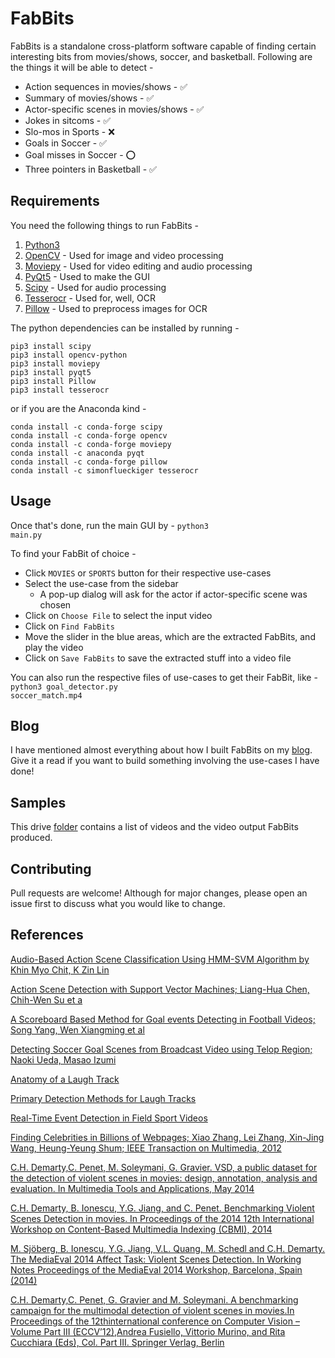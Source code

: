 # FabBits
FabBits is a standalone cross-platform software capable of finding certain interesting bits from movies/shows, soccer, and basketball. Following are the things it will be able to detect -

* Action sequences in movies/shows  - ✅
* Summary of movies/shows - ✅
* Actor-specific scenes in movies/shows - ✅
* Jokes in sitcoms - ✅
* Slo-mos in Sports - ❌
* Goals in Soccer - ✅
* Goal misses in Soccer - ⭕
* Three pointers in Basketball - ✅

## Requirements
You need the following things to run FabBits -

1. [Python3](https://www.python.org/download/releases/3.0/) 
2. [OpenCV](https://opencv.org) - Used for image and video processing
3. [Moviepy](https://zulko.github.io/moviepy/) - Used for video editing and audio processing
4. [PyQt5](https://www.riverbankcomputing.com/software/pyqt/intro) - Used to make the GUI
5. [Scipy](https://www.riverbankcomputing.com/software/pyqt/intro) - Used for audio processing
6. [Tesserocr](https://github.com/sirfz/tesserocr) - Used for, well, OCR
7. [Pillow](https://pillow.readthedocs.io/en/latest/) - Used to preprocess images for OCR

The python dependencies can be installed by running - 
```
pip3 install scipy
pip3 install opencv-python
pip3 install moviepy
pip3 install pyqt5
pip3 install Pillow
pip3 install tesserocr
```

or if you are the Anaconda kind -
```
conda install -c conda-forge scipy
conda install -c conda-forge opencv
conda install -c conda-forge moviepy
conda install -c anaconda pyqt 
conda install -c conda-forge pillow
conda install -c simonflueckiger tesserocr 
```
## Usage
Once that's done, run the main GUI by -
<code>python3 main.py</code>

To find your FabBit of choice -
* Click `MOVIES` or `SPORTS` button for their respective use-cases
* Select the use-case from the sidebar
	* A pop-up dialog will ask for the actor if actor-specific scene was chosen
* Click on `Choose File` to select the input video 
* Click on `Find FabBits`
* Move the slider in the blue areas, which are the extracted FabBits, and play the video
* Click on `Save FabBits` to save the extracted stuff into a video file

You can also run the respective files of use-cases to get their FabBit, like -
<code>python3 goal_detector.py soccer_match.mp4</code>

## Blog
I have mentioned almost everything about how I built FabBits on my [blog](https://medium.com/@achie27). Give it a read if you want to build something involving the use-cases I have done!

## Samples
This drive [folder](https://drive.google.com/drive/folders/1lsrLW0c7Pq4FYpWZjrCqKs3RFTwL-1ub) contains a list of videos and the video output FabBits produced.

## Contributing
Pull requests are welcome! Although for major changes, please open an issue first to discuss what you would like to change.

## References
[Audio-Based Action Scene Classification Using HMM-SVM Algorithm by Khin Myo Chit, K Zin Lin](http://ijarcet.org/wp-content/uploads/IJARCET-VOL-2-ISSUE-4-1347-1351.pdf)

[Action Scene Detection with Support Vector Machines; Liang-Hua Chen, Chih-Wen Su et a](https://pdfs.semanticscholar.org/2a20/0432f71bf19c8efe19b686799e94226e2d32.pdf)

[A Scoreboard Based Method for Goal events Detecting in Football Videos; Song Yang, Wen Xiangming et al](https://www.researchgate.net/publication/252020501_A_Scoreboard_Based_Method_for_Goal_Events_Detecting_in_Football_Videos)

[Detecting Soccer Goal Scenes from Broadcast Video using Telop Region;
Naoki Ueda, Masao Izumi](http://www.iaiai.org/journals/index.php/IEE/article/view/187)

[Anatomy of a Laugh Track](https://archive.cnx.org/contents/a7ec0ec7-9093-4f55-93ef-3ac2ce71b1c8@3/anatomy-of-a-laugh-track)

[Primary Detection Methods for Laugh Tracks](https://archive.cnx.org/contents/8ffeeb0f-fb40-4d3e-a63f-aaff422f9eab@2/primary-detection-methods-for-laugh-tracks)

[Real-Time Event Detection in Field Sport Videos](https://pdfs.semanticscholar.org/b759/21d79a144e419f6fe71a06f65f26a51f6b44.pdf)

[Finding Celebrities in Billions of Webpages; Xiao Zhang, Lei Zhang, Xin-Jing Wang, Heung-Yeung Shum; IEEE Transaction on Multimedia, 2012](https://www.microsoft.com/en-us/research/project/msra-cfw-data-set-of-celebrity-faces-on-the-web/)

[C.H. Demarty,C. Penet, M. Soleymani, G. Gravier. VSD, a public dataset for the detection of violent scenes in movies: design, annotation, analysis and evaluation. In Multimedia Tools and Applications, May 2014](http://link.springer.com/article/10.1007/s11042-014-1984-4)

[C.H. Demarty, B. Ionescu, Y.G. Jiang, and C. Penet. Benchmarking Violent Scenes Detection in movies. In Proceedings of the 2014 12th International Workshop on Content-Based Multimedia Indexing (CBMI), 2014](http://ieeexplore.ieee.org/xpl/articleDetails.jsp?reload=true&arnumber=6849827&abstractAccess=no&userType=inst)

[M. Sjöberg, B. Ionescu, Y.G. Jiang, V.L. Quang, M. Schedl and C.H. Demarty. The MediaEval 2014 Affect Task: Violent Scenes Detection. In Working Notes Proceedings of the MediaEval 2014 Workshop, Barcelona, Spain (2014)](http://ceur-ws.org/Vol-1263/mediaeval2014_submission_3.pdf)

[C.H. Demarty,C. Penet, G. Gravier and M. Soleymani. A benchmarking campaign for the multimodal detection of violent scenes in movies.In Proceedings of the 12thinternational conference on Computer Vision – Volume Part III (ECCV’12),Andrea Fusiello, Vittorio Murino, and Rita Cucchiara (Eds), Col. Part III. Springer Verlag, Berlin](http://ibug.doc.ic.ac.uk/media/uploads/documents/demarty_eccvw2012_finalversion.pdf)